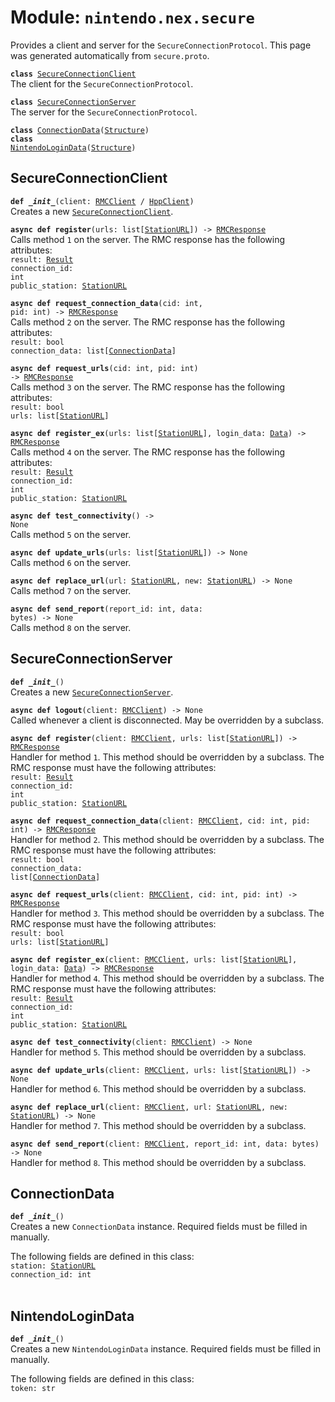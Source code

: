 
# Module: <code>nintendo.nex.secure</code>

Provides a client and server for the `SecureConnectionProtocol`. This page was generated automatically from `secure.proto`.

<code>**class** [SecureConnectionClient](#secureconnectionclient)</code><br>
<span class="docs">The client for the `SecureConnectionProtocol`.</span>

<code>**class** [SecureConnectionServer](#secureconnectionserver)</code><br>
<span class="docs">The server for the `SecureConnectionProtocol`.</span>

<code>**class** [ConnectionData](#connectiondata)([Structure](common.md))</code><br>
<code>**class** [NintendoLoginData](#nintendologindata)([Structure](common.md))</code><br>

## SecureConnectionClient
<code>**def _\_init__**(client: [RMCClient](rmc.md#rmcclient) / [HppClient](hpp.md#hppclient))</code><br>
<span class="docs">Creates a new [`SecureConnectionClient`](#secureconnectionclient).</span>

<code>**async def register**(urls: list[[StationURL](common.md#stationurl)]) -> [RMCResponse](common.md)</code><br>
<span class="docs">Calls method `1` on the server. The RMC response has the following attributes:<br>
<span class="docs">
<code>result: [Result](common.md#result)</code><br>
<code>connection_id: int</code><br>
<code>public_station: [StationURL](common.md#stationurl)</code><br>
</span>
</span>

<code>**async def request_connection_data**(cid: int, pid: int) -> [RMCResponse](common.md)</code><br>
<span class="docs">Calls method `2` on the server. The RMC response has the following attributes:<br>
<span class="docs">
<code>result: bool</code><br>
<code>connection_data: list[[ConnectionData](#connectiondata)]</code><br>
</span>
</span>

<code>**async def request_urls**(cid: int, pid: int) -> [RMCResponse](common.md)</code><br>
<span class="docs">Calls method `3` on the server. The RMC response has the following attributes:<br>
<span class="docs">
<code>result: bool</code><br>
<code>urls: list[[StationURL](common.md#stationurl)]</code><br>
</span>
</span>

<code>**async def register_ex**(urls: list[[StationURL](common.md#stationurl)], login_data: [Data](common.md)) -> [RMCResponse](common.md)</code><br>
<span class="docs">Calls method `4` on the server. The RMC response has the following attributes:<br>
<span class="docs">
<code>result: [Result](common.md#result)</code><br>
<code>connection_id: int</code><br>
<code>public_station: [StationURL](common.md#stationurl)</code><br>
</span>
</span>

<code>**async def test_connectivity**() -> None</code><br>
<span class="docs">Calls method `5` on the server.</span>

<code>**async def update_urls**(urls: list[[StationURL](common.md#stationurl)]) -> None</code><br>
<span class="docs">Calls method `6` on the server.</span>

<code>**async def replace_url**(url: [StationURL](common.md#stationurl), new: [StationURL](common.md#stationurl)) -> None</code><br>
<span class="docs">Calls method `7` on the server.</span>

<code>**async def send_report**(report_id: int, data: bytes) -> None</code><br>
<span class="docs">Calls method `8` on the server.</span>

## SecureConnectionServer
<code>**def _\_init__**()</code><br>
<span class="docs">Creates a new [`SecureConnectionServer`](#secureconnectionserver).</span>

<code>**async def logout**(client: [RMCClient](rmc.md#rmcclient)) -> None</code><br>
<span class="docs">Called whenever a client is disconnected. May be overridden by a subclass.</span>

<code>**async def register**(client: [RMCClient](rmc.md#rmcclient), urls: list[[StationURL](common.md#stationurl)]) -> [RMCResponse](common.md)</code><br>
<span class="docs">Handler for method `1`. This method should be overridden by a subclass. The RMC response must have the following attributes:<br>
<span class="docs">
<code>result: [Result](common.md#result)</code><br>
<code>connection_id: int</code><br>
<code>public_station: [StationURL](common.md#stationurl)</code><br>
</span>
</span>

<code>**async def request_connection_data**(client: [RMCClient](rmc.md#rmcclient), cid: int, pid: int) -> [RMCResponse](common.md)</code><br>
<span class="docs">Handler for method `2`. This method should be overridden by a subclass. The RMC response must have the following attributes:<br>
<span class="docs">
<code>result: bool</code><br>
<code>connection_data: list[[ConnectionData](#connectiondata)]</code><br>
</span>
</span>

<code>**async def request_urls**(client: [RMCClient](rmc.md#rmcclient), cid: int, pid: int) -> [RMCResponse](common.md)</code><br>
<span class="docs">Handler for method `3`. This method should be overridden by a subclass. The RMC response must have the following attributes:<br>
<span class="docs">
<code>result: bool</code><br>
<code>urls: list[[StationURL](common.md#stationurl)]</code><br>
</span>
</span>

<code>**async def register_ex**(client: [RMCClient](rmc.md#rmcclient), urls: list[[StationURL](common.md#stationurl)], login_data: [Data](common.md)) -> [RMCResponse](common.md)</code><br>
<span class="docs">Handler for method `4`. This method should be overridden by a subclass. The RMC response must have the following attributes:<br>
<span class="docs">
<code>result: [Result](common.md#result)</code><br>
<code>connection_id: int</code><br>
<code>public_station: [StationURL](common.md#stationurl)</code><br>
</span>
</span>

<code>**async def test_connectivity**(client: [RMCClient](rmc.md#rmcclient)) -> None</code><br>
<span class="docs">Handler for method `5`. This method should be overridden by a subclass.</span>

<code>**async def update_urls**(client: [RMCClient](rmc.md#rmcclient), urls: list[[StationURL](common.md#stationurl)]) -> None</code><br>
<span class="docs">Handler for method `6`. This method should be overridden by a subclass.</span>

<code>**async def replace_url**(client: [RMCClient](rmc.md#rmcclient), url: [StationURL](common.md#stationurl), new: [StationURL](common.md#stationurl)) -> None</code><br>
<span class="docs">Handler for method `7`. This method should be overridden by a subclass.</span>

<code>**async def send_report**(client: [RMCClient](rmc.md#rmcclient), report_id: int, data: bytes) -> None</code><br>
<span class="docs">Handler for method `8`. This method should be overridden by a subclass.</span>

## ConnectionData
<code>**def _\_init__**()</code><br>
<span class="docs">Creates a new `ConnectionData` instance. Required fields must be filled in manually.</span>

The following fields are defined in this class:<br>
<span class="docs">
<code>station: [StationURL](common.md#stationurl)</code><br>
<code>connection_id: int</code><br>
</span><br>

## NintendoLoginData
<code>**def _\_init__**()</code><br>
<span class="docs">Creates a new `NintendoLoginData` instance. Required fields must be filled in manually.</span>

The following fields are defined in this class:<br>
<span class="docs">
<code>token: str</code><br>
</span><br>

